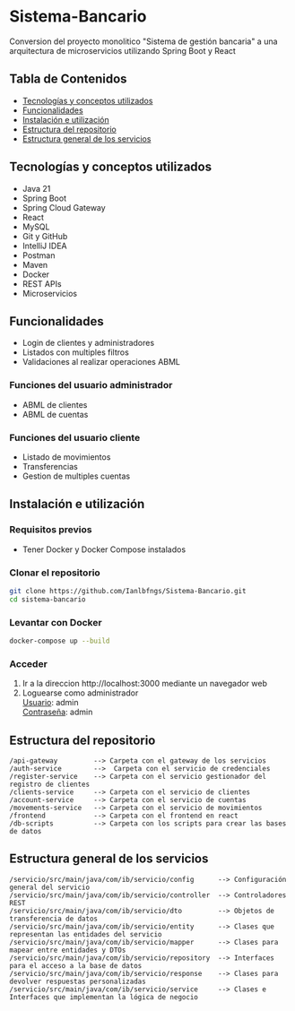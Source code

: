 # Sistema-Bancario

Conversion del proyecto monolitico "Sistema de gestión bancaria" a una arquitectura de microservicios utilizando Spring Boot y React

## Tabla de Contenidos
- [Tecnologías y conceptos utilizados](#tecnologías-y-conceptos-utilizados)
- [Funcionalidades](#funcionalidades)
- [Instalación e utilización](#Instalación-e-utilización)
- [Estructura del repositorio](#Estructura-del-repositorio)
- [Estructura general de los servicios](#Estructura-general-de-los-servicios)


## Tecnologías  y conceptos utilizados
- Java 21
- Spring Boot
- Spring Cloud Gateway
- React
- MySQL
- Git y GitHub
- IntelliJ IDEA
- Postman
- Maven
- Docker
- REST APIs
- Microservicios

## Funcionalidades
- Login de clientes y administradores
- Listados con multiples filtros
- Validaciones al realizar operaciones ABML 
### Funciones del usuario administrador
- ABML de clientes
- ABML de cuentas
### Funciones del usuario cliente
- Listado de movimientos
- Transferencias
- Gestion de multiples cuentas


## Instalación e utilización
### Requisitos previos
- Tener Docker y Docker Compose instalados
### Clonar el repositorio
```bash
git clone https://github.com/Ianlbfngs/Sistema-Bancario.git
cd sistema-bancario
```
### Levantar con Docker
```bash
docker-compose up --build
```
### Acceder
1. Ir a la direccion http://localhost:3000 mediante un navegador web
2. Loguearse como administrador <br>
    <u>Usuario</u>: admin <br>
    <u>Contraseña</u>: admin

## Estructura del repositorio
```
/api-gateway         --> Carpeta con el gateway de los servicios
/auth-service        -->  Carpeta con el servicio de credenciales
/register-service    --> Carpeta con el servicio gestionador del registro de clientes
/clients-service     --> Carpeta con el servicio de clientes
/account-service     --> Carpeta con el servicio de cuentas
/movements-service   --> Carpeta con el servicio de movimientos
/frontend            --> Carpeta con el frontend en react
/db-scripts          --> Carpeta con los scripts para crear las bases de datos 
```
## Estructura general de los servicios
```
/servicio/src/main/java/com/ib/servicio/config      --> Configuración general del servicio
/servicio/src/main/java/com/ib/servicio/controller  --> Controladores REST 
/servicio/src/main/java/com/ib/servicio/dto         --> Objetos de transferencia de datos
/servicio/src/main/java/com/ib/servicio/entity      --> Clases que representan las entidades del servicio
/servicio/src/main/java/com/ib/servicio/mapper      --> Clases para mapear entre entidades y DTOs
/servicio/src/main/java/com/ib/servicio/repository  --> Interfaces para el acceso a la base de datos
/servicio/src/main/java/com/ib/servicio/response    --> Clases para devolver respuestas personalizadas
/servicio/src/main/java/com/ib/servicio/service     --> Clases e Interfaces que implementan la lógica de negocio
```

 